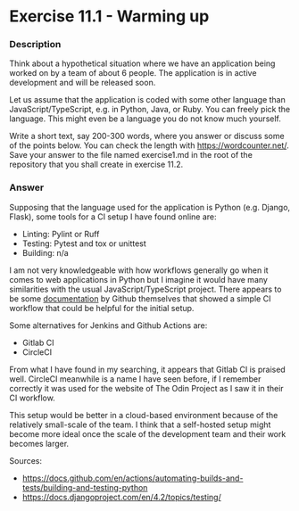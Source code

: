 # Exercise 11.1 - Warming up

### Description

Think about a hypothetical situation where we have an application being worked on by a team of about 6 people. The application is in active development and will be released soon.

Let us assume that the application is coded with some other language than JavaScript/TypeScript, e.g. in Python, Java, or Ruby. You can freely pick the language. This might even be a language you do not know much yourself.

Write a short text, say 200-300 words, where you answer or discuss some of the points below. You can check the length with https://wordcounter.net/. Save your answer to the file named exercise1.md in the root of the repository that you shall create in exercise 11.2.

### Answer

Supposing that the language used for the application is Python (e.g. Django, Flask), some tools for a CI setup I have found online are:

- Linting: Pylint or Ruff
- Testing: Pytest and tox or unittest
- Building: n/a

I am not very knowledgeable with how workflows generally go when it comes to web applications in Python but I imagine it would have many similarities with the usual JavaScript/TypeScript project. There appears to be some [documentation](https://docs.github.com/en/actions/automating-builds-and-tests/building-and-testing-python) by Github themselves that showed a simple CI workflow that could be helpful for the initial setup.

Some alternatives for Jenkins and Github Actions are:

- Gitlab CI
- CircleCI

From what I have found in my searching, it appears that Gitlab CI is praised well. CircleCI meanwhile is a name I have seen before, if I remember correctly it was used for the website of The Odin Project as I saw it in their CI workflow.

This setup would be better in a cloud-based environment because of the relatively small-scale of the team. I think that a self-hosted setup might become more ideal once the scale of the development team and their work becomes larger.

Sources:

- https://docs.github.com/en/actions/automating-builds-and-tests/building-and-testing-python
- https://docs.djangoproject.com/en/4.2/topics/testing/
